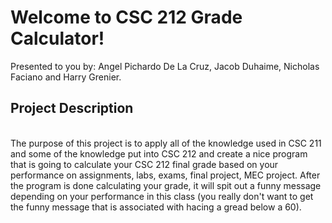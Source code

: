 # Welcome to CSC 212 Grade Calculator!

Presented to you by: Angel Pichardo De La Cruz, Jacob Duhaime, Nicholas Faciano and Harry Grenier.
<br>
<h2>Project Description </h2>
<br>
The purpose of this project is to apply all of the knowledge used in CSC 211 and some of the knowledge put into CSC 212 and create a nice program that is going to calculate your CSC 212 final grade based on your performance on assignments, labs, exams, final project, MEC project. After the program is done calculating your grade, it will spit out a funny message depending on your performance in this class (you really don't want to get the funny message that is associated with hacing a gread below a 60). 

